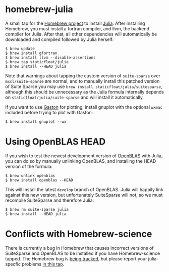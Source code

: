 homebrew-julia
==============

A small tap for the [Homebrew project](http://mxcl.github.com/homebrew/) to install [Julia](http://julialang.org/). After installing Homebrew, you must install a fortran compiler, and llvm, the backend compiler for Julia. After that, all other dependencies will automatically be downloaded and compiled followed by Julia herself:

```
$ brew update
$ brew install gfortran
$ brew install llvm --disable-assertions
$ brew tap staticfloat/julia
$ brew install --HEAD julia
```

Note that warnings about tapping the custom version of `suite-sparse` over `mxcl/suite-sparse` are normal, and to manually install this patched version of Suite Sparse you may use `brew install staticfloat/julia/suitesparse`, although this should be unnecessary as the Julia formula internally depends on `staticfloat/julia/suite-sparse` and will install it automatically.

If you want to use [Gaston](https://bitbucket.org/mbaz/gaston) for plotting, install gnuplot with the optional `wxmac` included before trying to plot with Gaston:

```
$ brew install gnuplot --wx
```

Using OpenBLAS HEAD
===================
If you wish to test the newest development version of [OpenBLAS](https://github.com/xianyi/OpenBLAS) with Julia, you can do so by manually unlinking OpenBLAS, and installing the HEAD version of the formula:

```
$ brew unlink openblas
$ brew install openblas --HEAD
```

This will install the latest `develop` branch of OpenBLAS.  Julia will happily link against this new version, but unfortunately SuiteSparse will not, so we must recompile SuiteSparse and therefore Julia:

```
$ brew rm suite-sparse julia
$ brew install --HEAD julia
```

Conflicts with Homebrew-science
===============================
There is currently a bug in Homebrew that causes incorrect versions of SuiteSparse and OpenBLAS to be installed if you have Homebrew-science tapped.  The Homebrew bug is [being tracked](https://github.com/mxcl/homebrew/issues/16375), but please report your julia-specfic problems [in this tap](https://github.com/staticfloat/homebrew-julia/issues).